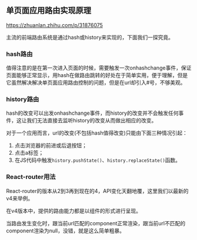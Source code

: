 ## 单页面应用路由实现原理

https://zhuanlan.zhihu.com/p/31876075

主流的前端路由系统是通过hash或history来实现的，下面我们一探究竟。

### hash路由

值得注意的是在第一次进入页面的时候，需要触发一次onhashchange事件，保证页面能够正常显示，用hash在做路由跳转的好处在于简单实用，便于理解，但是它虽然解决解决单页面应用路由控制的问题，但是在url却引入#号，不够美观。

### history路由

hash的改变可以出发onhashchange事件，而history的改变并不会触发任何事件，这让我们无法直接去监听history的改变从而做出相应的改变。

对于一个应用而言，url的改变(不包括hash值得改变)只能由下面三种情况引起：

1. 点击浏览器的前进或后退按钮；
2. 点击a标签；
3. 在JS代码中触发`history.pushState()`、`history.replaceState()`函数。

### React-router用法

React-router的版本从2到3再到现在的4，API变化天翻地覆，这里我们以最新的v4来举例。

在v4版本中，提供的路由能力都是以组件的形式进行呈现。

当路由发生变化时，跟当前url匹配的component正常渲染，跟当前url不匹配的component渲染为null，没错，就是这么简单粗暴。
